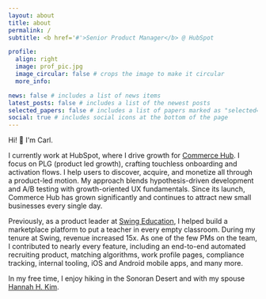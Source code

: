 ```yaml
---
layout: about
title: about
permalink: /
subtitle: <b href='#'>Senior Product Manager</b> @ HubSpot

profile:
  align: right
  image: prof_pic.jpg
  image_circular: false # crops the image to make it circular
  more_info:

news: false # includes a list of news items
latest_posts: false # includes a list of the newest posts
selected_papers: false # includes a list of papers marked as "selected={true}"
social: true # includes social icons at the bottom of the page
---
```


Hi! 👋 I'm Carl.

I currently work at HubSpot, where I drive growth for [Commerce Hub](https://www.hubspot.com/products/commerce). I focus on PLG (product led growth), crafting touchless onboarding and activation flows. I help users to discover, acquire, and monetize all through a product-led motion. My approach blends hypothesis-driven development and A/B testing with growth-oriented UX fundamentals. Since its launch, Commerce Hub has grown significantly and continues to attract new small businesses every single day.

Previously, as a product leader at [Swing Education](https://swingeducation.com), I helped build a marketplace platform to put a teacher in every empty classroom. During my tenure at Swing, revenue increased 15x. As one of the few PMs on the team, I contributed to nearly every feature, including an end-to-end automated recruiting product, matching algorithms, work profile pages, compliance tracking, internal tooling, iOS and Android mobile apps, and many more.

In my free time, I enjoy hiking in the Sonoran Desert and with my spouse [Hannah H. Kim](https://hannahkimphilosophy.com/).
